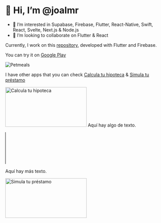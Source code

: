 # 👋 Hi, I’m @joalmr
- 👀 I’m interested in Supabase, Firebase, Flutter, React-Native, Swift, React, Svelte, Next.js & Node.js
- 💞️ I’m looking to collaborate on Flutter & React


Currently, I work on this [repository](https://github.com/joalmr/petmeals), developed with Flutter and Firebase.

You can try it on [Google Play](https://play.google.com/store/apps/details?id=com.joalmr.petmeals)

![Petmeals](https://lh3.googleusercontent.com/pw/AP1GczPK0d7nMc0ZdOPWFlaP8DJH9BHhN-L9SBeCjKyXFAmfDsCyzCX9kUxmc880cvQ7oXFNvT3SG_DcOmvjxXyT13Gzqd36nS13CX7qhpbghe9UhrNwXOzxr7ajUr55VRB2x-ZAvLU96V65IH4-z_BjZYVcn6GHKqeKFMzfkObZzCk4W9wAahE4kEOESaJzaB4GDA3irkwHIUynNT6Gr7pmfaB1qOT7OQG92YHTUQ5UhdIViSpbTUdhg3oRsUs96Dl-qou-J747WQaGUEHKN0jsH4H7TTZu53yyCgZ71-mLRt3ggyLu1Iq58b6LmpjrV-Q_4hzI1d8-Tvo90a7nxAg0kbcuL9r1dCWjtoS-yisi2JjCnQQV-Cdq8zCGU_GwrsHqp0y4_tTQUELL4j-rSelmUAWX1yio8WztLGAvuE7TvsU0VqQH4aIAMy0L1HFl7Bjxr19EuNxYDzdXPMCuGRwxNJ3xR4x0LGfMdHbKElaqzKV3ZL_6-quNkOTNhgtHcB7gdJ86fX2LpYURk3eov69hd75JAnxIGbV0e-93C4IaTZbrDlL3V30EDL0qfGv6MAXqG16XGSnCpdLYc6Ov7a83MteYbEkktKQ4FmR9o6BzWyqO7iOCdw9B4kERU74R9AYpvSGCA0iCOD2IzudyaIVoO1c0mmM4Qy_YkSWUrWkaiNM4G63DDqwZRCjxAQar6mBx1lRAZXE35bRSv4NnEajrnklGv49SKvmTCpjmrl87u37zbusi7JkO_b9zD6jP0oeYLbqH3oLtTFtXs6K-sqBiMoB4g7Y1mZecRCQhH-NvEh1bEubR1wb4HpLhbv2HH8WY2ey3O4mgwBI3NCkdnXJMRBCILLNgeHkEgVSnF-S5oFrp0dEna37Fxvxfh0kXG-Wqx6u1TId6ahPyU9Pry3ehL6n-M3M=w1024-h500-s-no-gm?authuser=0)

I have other apps that you can check [Calcula tu hipoteca](https://play.google.com/store/apps/details?id=com.aedev.hipoteca) & [Simula tu préstamo](https://play.google.com/store/apps/details?id=com.aedev.prestamo)

<img src="https://lh3.googleusercontent.com/pw/AP1GczMlF7b3LvMMLtXjqMmeC7aCcHvTalx5HUJ6_rryZYca1iCB11ETyJfB21gxYFxP97uC_uMhRR0g6puKGDz-o7cruKX12F0-BEALXryq0HsfxKkOint6VaQhhclSWH2d6rn0bIPEnoEwojrlWwmlapMRuyV2ujC5dNEuJu_N3HSrP_iRrWflSG8IKyFaXwug7zlNeFO5jRlk0swa7wkVn3pPMF2HGdGm_MXDri7dW6Oc_mILtm8H6qUpB0OB1iHDyfCw4eoNPfX1XofyyDl1MaxVXdWqIbf_xUrT9H5x3JWQJgsKdJ6ci_F3_qi1gttYGdrKj5IjO1lCcwhQWJhJpnzBMeIXlZe0M6aptEv-607cipzy61vzrFWanf2bkTvXsN3uUO6D0mEXYIkQlwnonR6wBgFra-z3Gu7hQIJrIDgdvSO_cQImcAe9Cn-6e4h6YBiXH5qVMTH3gR-OI00JKtdUZ02f-rxfGlj568UQP7baOfgIcxHOCMmQfX4eZPsUSPrA_vRxK0xvNYJQT8cNBbaGeod2dmP1d3GkQBIQwkwQB9ITcKRCEpbKYhMlqB6rA4SQU1-exn_drAsM1qRUdMIAKjKYdg6kZBd2pyL_dT5dmXO3SRaR73jQq_s6AjSZVL-YKHL5lJGLU-5n-7qv3BwjSk3uzrv9OOlKBeHt6gxaCKIlbLB1cUn1EmviSndg-JfiXl8icEBBDjOwirUXyJoL98lJVXmcIRkEb7w293XkFQpwZQM756WBtycm9AczvJBqfr4GDpK-dAz_8gpE4cuYb1PDjE8xA-Wt8OZUxu_wtkzbtC2bU0f1F6xGSFDgqS_ge2tBA3PUP6KAn_FVhU-WlFgG0d2oeQDwzTVgSS5-H1FqtvNbHfAfl3DIYFJ6dNprj94oJBoaxUyOdjLOXRQqLh8=w1024-h500-s-no-gm?authuser=0" 
alt="Calcula tu hipoteca" 
width="256" 
height="125" 
/>
Aquí hay algo de texto.

<div style="border-left: 1px solid black; height: 100px;"></div>

Aquí hay más texto.

<img src="https://lh3.googleusercontent.com/pw/AP1GczMyd-8mF5RL630Qs1D1qJkdVQh8488zocrqyeAWHsfnpY5V7i3Gw3XcHdGR2l4XPviYtjjP4nwxcH6Rb_wvwXzxuys3Q6_w6bYk4eRLIJ4L4USuKP6ryXRLhXQ3zjWkKeOv1wMPAOTiVlqXsVOfbo3TMw6wgqlzgLkj7V5eQPqShosKwwZnRzkQXeFs3jGEnKult-78QkUnI1FP3nSlgDOVL0qsskMRSmvShy8Riw0y6NxjIQkVQQYIFI1KWjfedKJJuulbxeLpPPeFZgeT28MUKepSar2cWlEML4FL7VMRysLhiO5Xc8jP4Qr46HAkGq3tWWMUHlw5FfTWUWDs0YEw3Y0OgXx-114_PTHLDVylb-AedboLrOUfVz3AUqRL-SJTmk9PNg64IZOEK5dBHMp8aNH7xnj3yGXxJh7vvgmTmZF-HV-w9pGAcLAf6SNtzk6kVTKAvHMlQE7gUCDg4sBMnpd6r7sAkJNpnJ4tBWefUDD44qemKw4KjENoXG1p8df-w2KVLYO8YgKNBKVylWM_VetXPmwsu4fPgwU-JusYKVkmy1z_O1JiMbcCbxYwa1GGKRHqTV0hcNJDCUR3bsLmqef8jz6IIUJswAIg36-13b7losZwDdZ22gA27Aqnd-gEi2x5qZyJ0DtTNfL-luIWA2eIebZrG2AZovHC3DYidp7ATDlUPq8FP-kE-m8RXEBUXk6WnkJy2lfTkn8cPXEnhXsnRYBIyffbTBhvS5bNoS07t83xijSDPM2OFBOlsSN9DbWcz3J3IElYsZ-ngtT7ZoCEc-i6AEyU2XMc1S4_6koWrI-GjBa9q3R3RrVT1pTH7WJzfei6wGybDVPDWbmtIGCSqYsX5TkRoOUQlyf4CoiQ1OJC7PR-Hwogk7YV5RuzORTkkjwnplFcsBELO4sobIE=w1024-h500-s-no-gm?authuser=0" 
alt="Simula tu préstamo" 
width="256" 
height="125" 
/>

<!---
joalmr/joalmr is a ✨ special ✨ repository because its `README.md` (this file) appears on your GitHub profile.
You can click the Preview link to take a look at your changes.
--->
